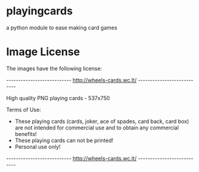 # playingcards
a python module to ease making card games

# Image License
The images have the following license:

--------------------------- http://wheels-cards.wc.lt/ ---------------------------

High quality PNG playing cards - 537x750

Terms of Use:

- These playing cards (cards, joker, ace of spades, card back, card box) are not intended for commercial use and to obtain any commercial benefits!
- These playing cards can not be printed!
- Personal use only!

--------------------------- http://wheels-cards.wc.lt/ ---------------------------
